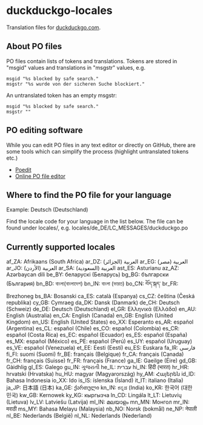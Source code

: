 # duckduckgo-locales

Translation files for [duckduckgo.com](https://duckduckgo.com/).

## About PO files

PO files contain lists of tokens and translations. Tokens are stored in "msgid" values and translations in "msgstr" values, e.g.

```PO
msgid "%s blocked by safe search."
msgstr "%s wurde von der sicheren Suche blockiert."
```

An untranslated token has an empty msgstr:

```PO
msgid "%s blocked by safe search."
msgstr ""
```

## PO editing software

While you can edit PO files in any text editor or directly on GitHub, there are some tools which can simplify the process (highlight untranslated tokens etc.)

- [Poedit](https://poedit.net/)
- [Online PO file editor](https://localise.biz/free/poeditor)

## Where to find the PO file for your language

Example: Deutsch (Deutschland)

Find the locale code for your language in the list below. The file can be found under locales/, e.g. locales/de_DE/LC_MESSAGES/duckduckgo.po

## Currently supported locales

af_ZA:       Afrikaans (South Africa)
ar_DZ:  العربية (الجزائر)
ar_EG:  العربية (مصر)
ar_JO:  العربية (الأردن)
ar_SA:  العربية (السعودية)
ast_ES: Asturianu
az_AZ:  Azərbaycan dili
be_BY:  беларускі (Беларусь)
bg_BG:  български (България)
bn_BD:  বাংলা(বাংলাদেশ)
bn_IN:  বাংলা (ভারত)
bo_CN:  བོད་སྐད་
br_FR:  Brezhoneg
bs_BA:  Bosanski
ca_ES:  català (Espanya)
cs_CZ:  čeština (Česká republika)
cy_GB:  Cymraeg
da_DK:  Dansk (Danmark)
de_CH:  Deutsch (Schweiz)
de_DE:  Deutsch (Deutschland)
el_GR:  Ελληνικά (Ελλάδα)
en_AU:  English (Australia)
en_CA:  English (Canada)
en_GB:  English (United Kingdom)
en_US:  English (United States)
eo_XX:  Esperanto
es_AR:  español (Argentina)
es_CL:  español (Chile)
es_CO:  español (Colombia)
es_CR:  español (Costa Rica)
es_EC:  español (Ecuador)
es_ES:  español (España)
es_MX:  español (México)
es_PE:  español (Perú)
es_UY:  español (Uruguay)
es_VE:  español (Venezuela)
et_EE:  Eesti (Eesti)
eu_ES:  Euskara
fa_IR:  فارسی
fi_FI:  suomi (Suomi)
fr_BE:  français (Belgique)
fr_CA:  français (Canada)
fr_CH:  français (Suisse)
fr_FR:  français (France)
ga_IE:  Gaeilge (Éire)
gd_GB:  Gàidhlig
gl_ES:  Galego
gu_IN:  ગુજરાતી
he_IL:  עברית‏
hi_IN:  हिंदी (भारत)
hr_HR:  hrvatski (Hrvatska)
hu_HU:  magyar (Magyarország)
hy_AM:  Հայերեն
id_ID:  Bahasa Indonesia
io_XX:  Ido
is_IS:  íslenska (Ísland)
it_IT:  italiano (Italia)
ja_JP:  日本語 (日本)
ka_GE:  ქართული
kn_IN:  ಕನ್ನಡ (India)
ko_KR:  한국어 (대한민국)
kw_GB:  Kernowek
ky_KG:  кыргызча
ln_CD:  Lingála
lt_LT:  Lietuvių (Lietuva)
lv_LV:  Latviešu (Latvija)
ml_IN:  മലയാളം
mn_MN:  Монгол
mr_IN:  मराठी
ms_MY:  Bahasa Melayu (Malaysia)
nb_NO:  Norsk (bokmål)
ne_NP:  नेपाली
nl_BE:  Nederlands (België)
nl_NL:  Nederlands (Nederland)
